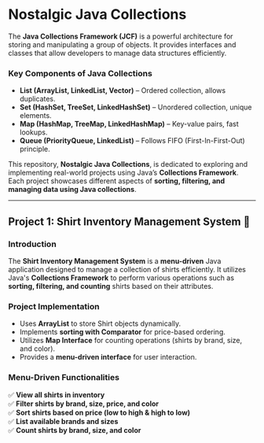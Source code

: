 # **Nostalgic Java Collections**  

The **Java Collections Framework (JCF)** is a powerful architecture for storing and manipulating a group of objects. It provides interfaces and classes that allow developers to manage data structures efficiently.  

### **Key Components of Java Collections**  
- **List (ArrayList, LinkedList, Vector)** – Ordered collection, allows duplicates.  
- **Set (HashSet, TreeSet, LinkedHashSet)** – Unordered collection, unique elements.  
- **Map (HashMap, TreeMap, LinkedHashMap)** – Key-value pairs, fast lookups.  
- **Queue (PriorityQueue, LinkedList)** – Follows FIFO (First-In-First-Out) principle.  

This repository, **Nostalgic Java Collections**, is dedicated to exploring and implementing real-world projects using Java’s **Collections Framework**. Each project showcases different aspects of **sorting, filtering, and managing data using Java collections**.  

---

## **Project 1: Shirt Inventory Management System** 📂  

### **Introduction**  
The **Shirt Inventory Management System** is a **menu-driven** Java application designed to manage a collection of shirts efficiently. It utilizes Java's **Collections Framework** to perform various operations such as **sorting, filtering, and counting** shirts based on their attributes.  

### **Project Implementation**  
- Uses **ArrayList** to store Shirt objects dynamically.  
- Implements **sorting with Comparator** for price-based ordering.  
- Utilizes **Map Interface** for counting operations (shirts by brand, size, and color).  
- Provides a **menu-driven interface** for user interaction.  

### **Menu-Driven Functionalities**  
✅ **View all shirts in inventory**  
✅ **Filter shirts by brand, size, price, and color**  
✅ **Sort shirts based on price (low to high & high to low)**  
✅ **List available brands and sizes**  
✅ **Count shirts by brand, size, and color**  
